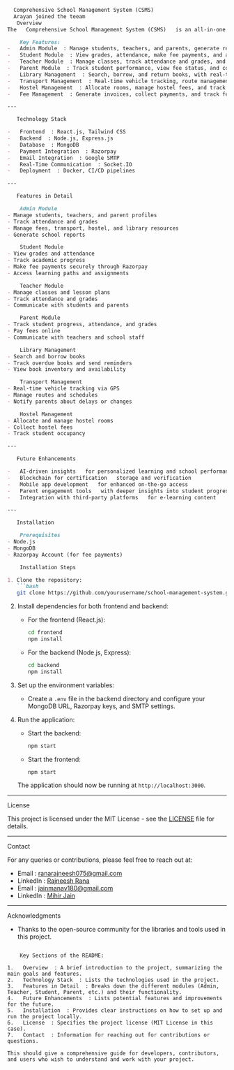 
```markdown
  Comprehensive School Management System (CSMS)
  Arayan joined the teeam
   Overview
The   Comprehensive School Management System (CSMS)   is an all-in-one web platform that simplifies and streamlines school operations, offering tools for administrators, teachers, students, and parents. With features like student and teacher management, fee collection, library management, transport, hostel management, and more, CSMS provides a unified ecosystem to manage all school activities efficiently.

    Key Features:
-   Admin Module  : Manage students, teachers, and parents, generate reports, and track school resources.
-   Student Module  : View grades, attendance, make fee payments, and access learning paths.
-   Teacher Module  : Manage classes, track attendance and grades, and create lesson plans.
-   Parent Module  : Track student performance, view fee status, and communicate with teachers.
-   Library Management  : Search, borrow, and return books, with real-time inventory tracking.
-   Transport Management  : Real-time vehicle tracking, route management, and student assignments.
-   Hostel Management  : Allocate rooms, manage hostel fees, and track student stay.
-   Fee Management  : Generate invoices, collect payments, and track fee status.

---

   Technology Stack

-   Frontend  : React.js, Tailwind CSS
-   Backend  : Node.js, Express.js
-   Database  : MongoDB
-   Payment Integration  : Razorpay
-   Email Integration  : Google SMTP
-   Real-Time Communication  : Socket.IO
-   Deployment  : Docker, CI/CD pipelines

---

   Features in Detail

    Admin Module
- Manage students, teachers, and parent profiles
- Track attendance and grades
- Manage fees, transport, hostel, and library resources
- Generate school reports

    Student Module
- View grades and attendance
- Track academic progress
- Make fee payments securely through Razorpay
- Access learning paths and assignments

    Teacher Module
- Manage classes and lesson plans
- Track attendance and grades
- Communicate with students and parents

    Parent Module
- Track student progress, attendance, and grades
- Pay fees online
- Communicate with teachers and school staff

    Library Management
- Search and borrow books
- Track overdue books and send reminders
- View book inventory and availability

    Transport Management
- Real-time vehicle tracking via GPS
- Manage routes and schedules
- Notify parents about delays or changes

    Hostel Management
- Allocate and manage hostel rooms
- Collect hostel fees
- Track student occupancy

---

   Future Enhancements

-   AI-driven insights   for personalized learning and school performance predictions
-   Blockchain for certification   storage and verification
-   Mobile app development   for enhanced on-the-go access
-   Parent engagement tools   with deeper insights into student progress
-   Integration with third-party platforms   for e-learning content

---

   Installation

    Prerequisites
- Node.js
- MongoDB
- Razorpay Account (for fee payments)

    Installation Steps

1. Clone the repository:
   ```bash
   git clone https://github.com/yourusername/school-management-system.git
   ```

2. Install dependencies for both frontend and backend:
   - For the   frontend   (React.js):
     ```bash
     cd frontend
     npm install
     ```
   - For the   backend   (Node.js, Express):
     ```bash
     cd backend
     npm install
     ```

3. Set up the environment variables:
   - Create a `.env` file in the backend directory and configure your MongoDB URL, Razorpay keys, and SMTP settings.

4. Run the application:
   - Start the backend:
     ```bash
     npm start
     ```
   - Start the frontend:
     ```bash
     npm start
     ```

   The application should now be running at `http://localhost:3000`.

---

   License

This project is licensed under the MIT License - see the [LICENSE](LICENSE) file for details.

---

   Contact

For any queries or contributions, please feel free to reach out at:
-   Email  : ranarajneesh075@gmail.com
-   LinkedIn  : [Rajneesh Rana](https://www.linkedin.com/in/rajneeshrana0/)
-   Email  : jainmanav180@gmail.com
-   LinkedIn  : [Mihir Jain](https://www.linkedin.com/in/mihir-jain-583633213/)
---

   Acknowledgments

- Thanks to the open-source community for the libraries and tools used in this project.
```

    Key Sections of the README:

1.   Overview  : A brief introduction to the project, summarizing the main goals and features.
2.   Technology Stack  : Lists the technologies used in the project.
3.   Features in Detail  : Breaks down the different modules (Admin, Teacher, Student, Parent, etc.) and their functionality.
4.   Future Enhancements  : Lists potential features and improvements for the future.
5.   Installation  : Provides clear instructions on how to set up and run the project locally.
6.   License  : Specifies the project license (MIT License in this case).
7.   Contact  : Information for reaching out for contributions or questions.

This should give a comprehensive guide for developers, contributors, and users who wish to understand and work with your project.
